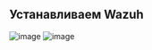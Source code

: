 ## Устанавливаем Wazuh
![image](https://github.com/user-attachments/assets/b1110c74-537c-434c-a51c-fce30dca2e79)
![image](https://github.com/user-attachments/assets/db58106a-bc5b-48e1-b44d-de9e761e66a5)
